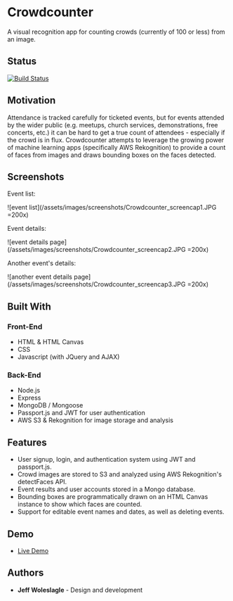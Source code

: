 # Crowdcounter
A visual recognition app for counting crowds (currently of 100 or less) from an image.

## Status

[![Build Status](https://travis-ci.org/jwoleslagle/Crowdcounter.svg?branch=master)](https://travis-ci.org/jwoleslagle/Crowdcounter)

## Motivation

Attendance is tracked carefully for ticketed events, but for events attended by the wider public (e.g. meetups, church services, demonstrations, free concerts, etc.) it can be hard to get a true count of attendees - especially if the crowd is in flux. Crowdcounter attempts to leverage the growing power of machine learning apps (specifically AWS Rekognition) to provide a count of faces from images and draws bounding boxes on the faces detected.

## Screenshots

Event list:

![event list](/assets/images/screenshots/Crowdcounter_screencap1.JPG =200x)

Event details:

![event details page](/assets/images/screenshots/Crowdcounter_screencap2.JPG =200x)

Another event's details:

![another event details page](/assets/images/screenshots/Crowdcounter_screencap3.JPG =200x)

## Built With

### Front-End
* HTML & HTML Canvas
* CSS
* Javascript (with JQuery and AJAX)

### Back-End
* Node.js
* Express
* MongoDB / Mongoose
* Passport.js and JWT for user authentication
* AWS S3 & Rekognition for image storage and analysis

## Features

* User signup, login, and authentication system using JWT and passport.js.
* Crowd images are stored to S3 and analyzed using AWS Rekognition's detectFaces API. 
* Event results and user accounts stored in a Mongo database.
* Bounding boxes are programmatically drawn on an HTML Canvas instance to show which faces are counted.
* Support for editable event names and dates, as well as deleting events.

## Demo

- [Live Demo](https://crowdcounter.herokuapp.com/)

## Authors

* **Jeff Woleslagle** - Design and development
